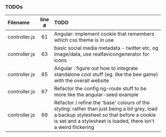 ### TODOs
| Filename | line # | TODO
|:------|:------:|:------
| controller.js | 61 | Angular: implement cookie that remembers which css theme is in use
| controller.js | 63 | basic social media metadata - twitter etc, og image/data, use realfavicongenerator for icons
| controller.js | 65 | Angular : figure out how to integrate standalone cool stuff (eg. like the bee game) with the overall website
| controller.js | 67 | Refactor the config ng-route stuff to be more like the angular-seed example
| controller.js | 69 | Refactor / refine the 'base' colours of the styling: rather than just being a bit grey, load a backup stylesheet so that before a cookie is set and a stylesheet is loaded, there isn't a weird flickering